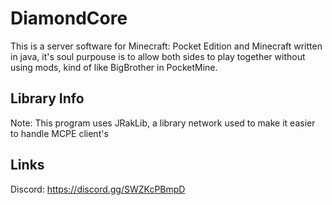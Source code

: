 # DiamondCore

This is a server software for Minecraft: Pocket Edition and Minecraft
written in java, it's soul purpouse is to allow both sides to play
together without using mods, kind of like BigBrother in PocketMine.

## Library Info
Note: This program uses JRakLib, a library network used to make it easier
to handle MCPE client's

## Links
Discord:
https://discord.gg/SWZKcPBmpD
